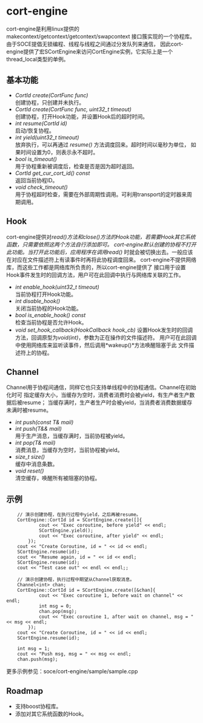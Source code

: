 #   cort-engine
cort-engine是利用linux提供的makecontext/getcontext/getcontext/swapcontext 
接口簇实现的一个协程库。由于SOCE提倡无锁编程、线程与线程之间通过分发队列来通信，
因此cort-engine提供了宏SCortEngine来访问CortEngine实例，它实际上是一个
thread_local类型的单例。   

##   基本功能
- *CortId create(CortFunc func)*   
创建协程，只创建并未执行。
- *CortId create(CortFunc func, uint32_t timeout)*   
创建协程，打开Hook功能，并设置Hook后的超时时间。
- *int resume(CortId id)*   
启动/恢复协程。
- *int yield(uint32_t timeout)*   
放弃执行，可以再通过 *resume()* 方法调度回来。超时时间以毫秒为单位，
如果时间设置为0，则表示永不超时。
- *bool is_timeout()*   
用于协程重新被调度后，检查是否是因为超时返回。
- *CortId get_cur_cort_id() const*   
返回当前协程ID。
- *void check_timeout()*   
用于协程超时检查，需要在外部周期性调用。可利用transport的定时器来周期调用。

##   Hook
cort-engine提供对*read()*方法和*close()*方法的Hook功能，若需要Hook其它系统
函数，只需要依照这两个方法自行添加即可。
cort-engine默认创建的协程不打开此功能。当打开此功能后，应用程序在调用*read()*
时就会被切换出去。一般应该在对应在文件描述符上有读事件时再将此协程调度回来。
cort-engine不提供网络库，而这些工作都是网络库所负责的，所以cort-engine提供了
接口用于设置Hook事件发生时的回调方法，用户可在此回调中执行与网络库关联的工作。
- *int enable_hook(uint32_t timeout)*   
当前协程打开Hook功能。
- *int disable_hook()*   
关闭当前协程的Hook功能。
- *bool is_enable_hook() const*   
检查当前协程是否允许Hook。
- *void set_hook_callback(HookCallback hook_cb)*
设置Hook发生时的回调方法，回调原型为*void(int)*，参数为正在操作的文件描述符。
用户可在此回调中使用网络库来监听读事件，然后调用*wakeup()*方法唤醒阻塞于此
文件描述符上的协程。

## Channel
Channel用于协程间通信，同样它也只支持单线程中的协程通信。Channel在初始化时可
指定缓存大小，当缓存为空时，消费者消费时会被yield，有生产者生产数据后被resume；
当缓存满时，生产者生产时会被yield，当消费者消费数据缓存未满时被resume。  
- *int push(const T& mail)*   
- *int push(T&& mail)*   
用于生产消息，当缓存满时，当前协程被yield。
- *int pop(T& mail)*   
消费消息，当缓存为空时，当前协程被yield。
- *size_t size()*   
缓存中消息条数。
- *void reset()*   
清空缓存，唤醒所有被阻塞的协程。

## 示例   

``` 
    // 演示创建协程，在执行过程中yield，之后再被resume。
    CortEngine::CortId id = SCortEngine.create([]{
            cout << "Exec coroutine, before yield" << endl;
            SCortEngine.yield();
            cout << "Exec coroutine, after yield" << endl;
        });
    cout << "Create Coroutine, id = " << id << endl;
    SCortEngine.resume(id);
    cout << "Resume again, id = " << id << endl;
    SCortEngine.resume(id);
    cout << "Test case out" << endl << endl;;
```
```
    // 演示创建协程，执行过程中期望从Channel获取消息。
    Channel<int> chan;
    CortEngine::CortId id = SCortEngine.create([&chan]{
            cout << "Exec coroutine 1, before wait on channel" << endl;
            int msg = 0;
            chan.pop(msg);
            cout << "Exec coroutine 1, after wait on channel, msg = " << msg << endl;
        });
    cout << "Create Coroutine, id = " << id << endl;
    SCortEngine.resume(id);

    int msg = 1;
    cout << "Push msg, msg = " << msg << endl;
    chan.push(msg);
```
更多示例参见：soce/cort-engine/sample/sample.cpp

## Roadmap
- 支持boost协程库。
- 添加对其它系统函数的Hook。